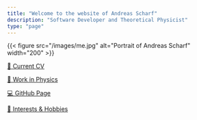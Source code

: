 ```yaml
---
title: "Welcome to the website of Andreas Scharf"
description: "Software Developer and Theoretical Physicist"
type: "page"
---
```

{{< figure src="/images/me.jpg" alt="Portrait of Andreas Scharf" width="200" >}}

[📄 Current CV](/cv)

[🔬 Work in Physics](/physics)

[💻 GitHub Page](https://github.com/Schwarf)

[🎯 Interests & Hobbies](/interests)
